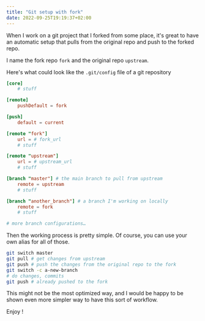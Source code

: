 ```yaml
---
title: "Git setup with fork"
date: 2022-09-25T19:19:37+02:00
---
```


When I work on a git project that I forked from some place, it's great to have an automatic setup that pulls from the original repo and push to the forked repo.

I name the fork repo `fork` and the original repo `upstream`.

Here's what could look like the `.git/config` file of a git repository

```toml
[core]
    # stuff

[remote]
    pushDefault = fork

[push]
    default = current

[remote "fork"]
    url = # fork_url
    # stuff

[remote "upstream"]
    url = # upstream_url
    # stuff

[branch "master"] # the main branch to pull from upstream
    remote = upstream
    # stuff

[branch "another_branch"] # a branch I'm working on locally
    remote = fork
    # stuff

# more branch configurations…
```

Then the working process is pretty simple. Of course, you can use your own alias for all of those.

```bash
git switch master
git pull # get changes from upstream
git push # push the changes from the original repo to the fork
git switch -c a-new-branch
# do changes, commits
git push # already pushed to the fork
```

This might not be the most optimized way, and I would be happy to be shown even more simpler way to have this sort of workflow.

Enjoy !
